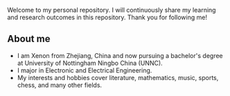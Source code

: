 Welcome to my personal repository. I will continuously share my learning and research outcomes in this repository. Thank you for following me!
## About me
- I am Xenon from Zhejiang, China and now pursuing a bachelor's degree at University of Nottingham Ningbo China (UNNC).
- I major in Electronic and Electrical Engineering.
- My interests and hobbies cover literature, mathematics, music, sports, chess, and many other fields.
